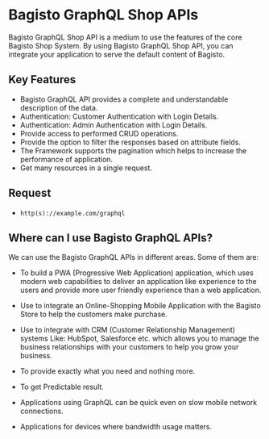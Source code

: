 # Bagisto GraphQL Shop APIs

Bagisto GraphQL Shop API is a medium to use the features of the core Bagisto Shop System. By using Bagisto GraphQL Shop API, you can integrate your application to serve the default content of Bagisto.



## Key Features

- Bagisto GraphQL API provides a complete and understandable description of the data.
- Authentication: Customer Authentication with Login Details.
- Authentication: Admin Authentication with Login Details.
- Provide access to performed CRUD operations.
- Provide the option to filter the responses based on attribute fields.
- The Framework supports the pagination which helps to increase the performance of application.
- Get many resources in a single request.

## Request 

- `http(s)://example.com/graphql`

## Where can I use Bagisto GraphQL APIs?

We can use the Bagisto GraphQL APIs in different areas. Some of them are:

- To build a PWA (Progressive Web Application) application, which uses modern web capabilities to deliver an application like experience to the users and provide more user friendly experience than a web application.

- Use to integrate an Online-Shopping Mobile Application with the Bagisto Store to help the customers make purchase.

- Use to integrate with CRM (Customer Relationship Management) systems Like: HubSpot, Salesforce etc. which allows you to manage the business relationships with your customers to help you grow your business.

- To provide exactly what you need and nothing more.

- To get Predictable result.

- Applications using GraphQL can be quick even on slow mobile network connections.

- Applications for devices where bandwidth usage matters.